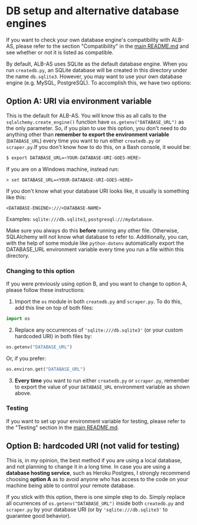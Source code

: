 # DB setup and alternative database engines

If you want to check your own database engine's compatibility with ALB-AS, please refer to the section "Compatibility" in the [main README.md](https://github.com/albertonl/alb-as/blob/master/README.md) and see whether or not it is listed as compatible.

By default, ALB-AS uses SQLite as the default database engine. When you run `createdb.py`, an SQLite database will be created in this directory under the name `db.sqlite3`. However, you may want to use your own database engine (e.g. MySQL, PostgreSQL). To accomplish this, we have two options:

## Option A: URI via environment variable

This is the default for ALB-AS. You will know this as all calls to the `sqlalchemy.create_engine()` function have `os.getenv("DATABASE_URL")` as the only parameter. So, if you plan to use this option, you don't need to do anything other than **remember to export the environment variable** (`DATABASE_URL`) every time you want to run either `createdb.py` or `scraper.py`.If you don't know how to do this, on a Bash console, it would be:

```bash
$ export DATABASE_URL=<YOUR-DATABASE-URI-GOES-HERE>
```

If you are on a Windows machine, instead run:

```batch
> set DATABASE_URL=<YOUR-DATABASE-URI-GOES-HERE>
```

If you don't know what your database URI looks like, it usually is something like this:

```
<DATABASE-ENGINE>:///<DATABASE-NAME>
```

Examples: `sqlite:///db.sqlite3`, `postgresql:///mydatabase`.

Make sure you always do this **before** running any other file. Otherwise, SQLAlchemy will not know what database to refer to. Additionally, you can, with the help of some module like `python-dotenv` automatically export the DATABASE_URL environment variable every time you run a file within this directory.

### Changing to this option

If you were previously using option B, and you want to change to option A, please follow these instructions:

1. Import the `os` module in both `createdb.py` and `scraper.py`. To do this, add this line on top of both files:

```python
import os
```

2. Replace any occurrences of `'sqlite:///db.sqlite3'` (or your custom hardcoded URI) in both files by:

```python
os.getenv("DATABASE_URL")
```

Or, if you prefer:

```python
os.environ.get("DATABASE_URL")
```

3. **Every time** you want to run either `createdb.py` or `scraper.py`, remember to export the value of your `DATABASE_URL` environment variable as shown above.

### Testing

If you want to set up your environment variable for testing, please refer to the "Testing" section in the [main README.md](https://github.com/albertonl/alb-as/blob/master/README.md).

## Option B: hardcoded URI (not valid for testing)

This is, in my opinion, the best method if you are using a local database, and not planning to change it in a long time. In case you are using a **database hosting service**, such as Heroku Postgres, I strongly recommend choosing **option A** as to avoid anyone who has access to the code on your machine being able to control your remote database.

If you stick with this option, there is one simple step to do. Simply replace all ocurrences of `os.getenv("DATABASE_URL")` inside both `createdb.py` and `scraper.py` by your database URI (or by `'sqlite:///db.sqlite3'` to guarantee good behavior).
